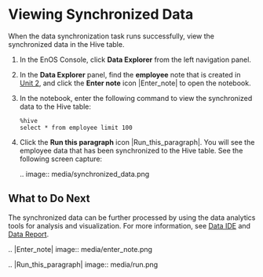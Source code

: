 # Viewing Synchronized Data

When the data synchronization task runs successfully, view the synchronized data in the Hive table.

1. In the EnOS Console, click **Data Explorer** from the left navigation panel.

2. In the **Data Explorer** panel, find the **employee** note that is created in [Unit 2](creating_hive_table), and click the **Enter note** icon |Enter_note| to open the notebook.

3. In the notebook, enter the following command to view the synchronized data to the Hive table:

   ```
   %hive
   select * from employee limit 100
   ```

4. Click the **Run this paragraph** icon |Run_this_paragraph|. You will see the employee data that has been synchronized to the Hive table. See the following screen capture:

   .. image:: media/synchronized_data.png

## What to Do Next

The synchronized data can be further processed by using the data analytics tools for analysis and visualization. For more information, see [Data IDE](/docs/offline-data/en/latest/data_ide/index.html) and [Data Report](/docs/analysis-report/en/latest/report_overview.html).

.. |Enter_note| image:: media/enter_note.png

.. |Run_this_paragraph| image:: media/run.png

<!--end-->

